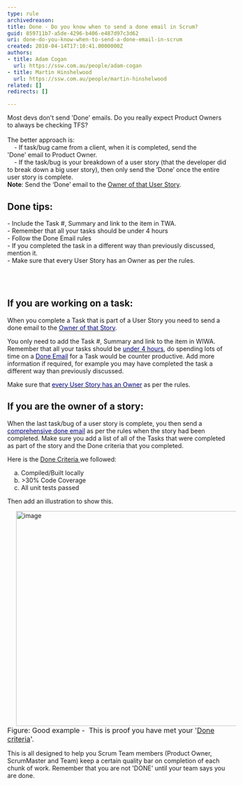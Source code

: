 ```yaml
---
type: rule
archivedreason: 
title: Done - Do you know when to send a done email in Scrum?
guid: 859711b7-a5de-4296-b406-e487d97c3d62
uri: done-do-you-know-when-to-send-a-done-email-in-scrum
created: 2010-04-14T17:10:41.0000000Z
authors:
- title: Adam Cogan
  url: https://ssw.com.au/people/adam-cogan
- title: Martin Hinshelwood
  url: https://ssw.com.au/people/martin-hinshelwood
related: []
redirects: []

---
```




  <p>Most devs don't send 'Done' emails. Do you really expect Product Owners to always be checking TFS?<br>
<br>
The better approach is&#58;<br>
&#160;&#160;&#160;&#160;- If task/bug came from a client, when it is completed, send&#160;the 'Done'&#160;email to Product Owner.<br>
&#160;&#160;&#160;&#160;-&#160;If the task/bug is your breakdown of a user story (that the developer did to break down a big user story), then only send the ‘Done’ once the entire user story is complete.<br>
<strong>Note</strong>&#58; Send the ‘Done’ email to the <a shape="rect" href="/Management/RulesToBetterScrumUsingTFS/Pages/OwnerForEveryUserStory.aspx" target="_blank">Owner of that User Story</a>.</p>
<h2>Done tips&#58;</h2>
<p>- Include the Task #, Summary and link to the item in TWA. <br>
-&#160;Remember that all your tasks should be under 4 hours<br>
-&#160;Follow the Done Email rules<br>
-&#160;If you completed the task in a different way than previously discussed, mention it. <br>
-&#160;Make sure that every User Story has an Owner as per the rules.</p>

<br><excerpt class='endintro'></excerpt><br>

  <h2>If you are working on a task&#58;</h2>
<p>When you complete a Task that is part of a User Story you need to send a done email to the <a shape="rect" href="/Management/RulesToBetterScrumUsingTFS/Pages/OwnerForEveryUserStory.aspx" target="_blank"><font color="#000080">Owner of that Story</font></a>.</p>
<p>You only need to add the Task #, Summary and link to the item in WIWA. Remember that all your tasks should be <a shape="rect" href="/Management/RulesToBetterScrumUsingTFS/Pages/BreakLargeTasks.aspx" target="_blank"><font color="#000080">under 4 hours</font></a>, do spending&#160;lots of time on a <a shape="rect" href="http&#58;//www.ssw.com.au/ssw/Standards/Rules/RulesToBetterEmail.aspx#ReplyAndDelete" target="_blank"><font color="#000080">Done Email</font></a> for a Task would be counter productive.&#160;Add more information if required, for example you may have completed the task a different way than previously discussed.&#160; </p>
<p>Make sure that <a shape="rect" href="/Management/RulesToBetterScrumUsingTFS/Pages/OwnerForEveryUserStory.aspx" target="_blank"><font color="#000080">every User Story has an Owner</font></a> as per the rules.</p>
<h2>If you are the owner of a story&#58;</h2>
<p>When the last task/bug of a user story is complete, you then send a <a shape="rect" href="http&#58;//www.ssw.com.au/ssw/Standards/Rules/RulesToBetterEmail.aspx#ReplyAndDelete" target="_blank"><font color="#000080">comprehensive done email</font></a> as per the rules when the story had been completed. Make sure you add a list of all of the Tasks that were completed as part of the story and the Done criteria that you completed.</p>
<p>Here is the&#160;<a shape="rect" href="/Management/RulesToSuccessfulProjects/Pages/DoYouKnowTheMinimalDefinitionOfDone.aspx" target="_blank">Done Criteria </a>we followed&#58;</p>
<p>&#160;&#160;&#160; a. Compiled/Built&#160;locally&#160;&#160;&#160;&#160;<br>
&#160;&#160;&#160; b. &gt;30%&#160;Code Coverage <br>
&#160;&#160;&#160; c. All unit tests passed </p>
<p>Then add an illustration to show this.</p>
<img title="image" style="border-bottom&#58;0px;border-left&#58;0px;margin&#58;0px 20px;width&#58;600px;display&#58;inline;height&#58;492px;border-top&#58;0px;border-right&#58;0px;" alt="image" src="/Management/RulesToBetterScrumUsingTFS/PublishingImages/ProveDoneCriteria.png" border="0" /><br>
<font class="ms-rteCustom-FigureGood" size="+0">Figure&#58; Good example -&#160;&#160;This is proof you have met your '<a shape="rect" href="/Management/RulesToSuccessfulProjects/Pages/DoYouKnowTheMinimalDefinitionOfDone.aspx" target="_blank">Done criteria</a>'. </font>
<p>This is all designed to help you Scrum Team members (Product Owner, ScrumMaster and Team)&#160;keep a certain quality bar on completion of each chunk of work. Remember that you are not 'DONE' until your team says you are done.</p>



